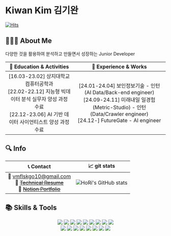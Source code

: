 # Kiwan Kim 김기완

[![Hits](https://hits.seeyoufarm.com/api/count/incr/badge.svg?url=https%3A%2F%2Fgithub.com%2FHoRi0506&count_bg=%23297A0C&title_bg=%23070707&icon=&icon_color=%23E7E7E7&title=hits&edge_flat=false)](https://hits.seeyoufarm.com)

## 💁🏻‍♂️ About Me  
다양한 것을 활용하여 분석하고 만들면서 성장하는 Junior Developer

<div align="center">

| **📝 Education & Activities**                                                                                   | **🏢 Experience & Works**                                                            |
|:-------:|:-------:|
| [16.03-23.02] 상지대학교 컴퓨터공학과 <br> [22.02-22.12] 지능형 빅데이터 분석 실무자 양성 과정 수료 <br> [22.12-23.06] AI 기반 데이터 사이언티스트 양성 과정 수료 | [24.01-24.04] 보인정보기술 - 인턴 (AI Data/Back-end engineer) <br> [24.09-24.11] 미래내일 일경험(Metric-Studio) - 인턴 (Data/Crawler engineer) <br> [24.12-] FutureGate - AI engineer |

</div>

## 🔍 Info

<div align="center">

| **📞 Contact**                                                                                   | **📈 git stats**                                                            |
|:-------:|:-------:|
| 📨 vmflskgo10@gmail.com <br> 📝 ~~[Technical Resume](https://www.notion.so/03f74b3e04de49dda11a4cb3749d34b1?pvs=4)~~ <br> 📃 ~~[Notion Portfolio](https://www.notion.so/Portfolio-87a66d5e0c8942d4b772b29be7709c0f?pvs=4)~~ | ![HoRi's GitHub stats](https://github-readme-stats.vercel.app/api?username=HoRi0506&hide=stars,contribs&count_private=true&show_icons=true&&theme=cobalt) |

</div>

## 📚 Skills & Tools

<div align="center">
  <img src="https://img.shields.io/badge/Python-3776AB?style=flat&logo=python&logoColor=white"/> 
  <img src="https://img.shields.io/badge/Elasticsearch-005571?style=flat&logo=Elasticsearch&logoColor=white"/> 
  <img src="https://img.shields.io/badge/Slack-4A154B?style=flat&logo=Slack&logoColor=white"/> 
  <img src="https://img.shields.io/badge/Scikit_learn-F7931E?style=flat&logo=Scikit-learn&logoColor=white"/> 
  <img src="https://img.shields.io/badge/Numpy-013243?style=flat&logo=Numpy&logoColor=white"/> 
  <img src="https://img.shields.io/badge/Pandas-150458?style=flat&logo=Pandas&logoColor=white"/> 
  <img src="https://img.shields.io/badge/Git-181717?style=flat&logo=Git&logoColor=white"/> 
  <img src="https://img.shields.io/badge/Linux-FCC624?style=flat&logo=Linux&logoColor=white"/> 
  <img src="https://img.shields.io/badge/Vim-019733?style=flat&logo=Vim&logoColor=white"/>

  <br>

  <img src="https://img.shields.io/badge/SQL-4479A1?style=flat&logo=mysql&logoColor=white"/> 
  <img src="https://img.shields.io/badge/Django-092E20?style=flat&logo=Django&logoColor=white"/> 
  <img src="https://img.shields.io/badge/FastAPI-009688?style=flat&logo=Fastapi&logoColor=white"/> 
  <img src="https://img.shields.io/badge/Docker-2496ED?style=flat&logo=Docker&logoColor=white"/> 
  <img src="https://img.shields.io/badge/Apache_Hadoop-66CCFF?style=flat&logo=ApacheHadoop&logoColor=white"/> 
  <img src="https://img.shields.io/badge/C-A8B9CC?style=flat&logo=c&logoColor=white"/> 
  <img src="https://img.shields.io/badge/C++-00599C?style=flat&logo=c%2B%2B&logoColor=white"/> 
  <img src="https://img.shields.io/badge/Java-007396?style=flat&logo=Java&logoColor=white"/>
</div>

